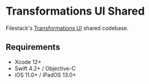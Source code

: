 # Transformations UI Shared

Filestack's [Transformations UI](https://www.filestack.com/docs/concepts/transform_ui/) shared codebase.

## Requirements

* Xcode 12+
* Swift 4.2+ / Objective-C
* iOS 11.0+ / iPadOS 13.0+
